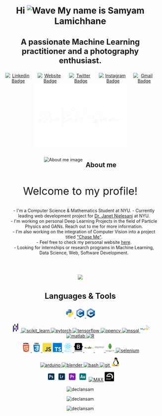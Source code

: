 
<!-- Header -->
<br> <br>
<h1 align="center">Hi <img src="https://user-images.githubusercontent.com/18350557/176309783-0785949b-9127-417c-8b55-ab5a4333674e.gif" alt="Wave"> My name is Samyam Lamichhane</h1>
<h3 align="center" style = "font-size: 25px;">A passionate Machine Learning practitioner and a photography enthusiast.</h3>


<!-- Socials -->
<body>
<div class="center" style = "display: flex; justify-content: center;" align = "center">
  <div class="badge-container" style = "margin: 0 10px;">
    <a href="https://www.linkedin.com/in/samyam-lamichhane/" target="_blank">
      <img src="https://img.shields.io/badge/-Samyam-blue?style=flat&logo=Linkedin&logoColor=white" alt="Linkedin Badge">
    </a>
  </div>

  <div class="badge-container" style = "margin: 0 10px;">
    <a href="https://samyamlamichhane.com.np" target="_blank">
      <img src="https://img.shields.io/badge/-samyamlamichhane.com.np-47CCCC?style=flat&logo=Google-Chrome&logoColor=white" alt="Website Badge">
    </a>
  </div>

  <div class="badge-container" style = "margin: 0 10px;">
    <a href="https://twitter.com/sam_declan" target="_blank">
      <img src="https://img.shields.io/badge/-@__sam_declan-1ca0f1?style=flat&labelColor=1ca0f1&logo=twitter&logoColor=white" alt="Twitter Badge">
    </a>
  </div>

  <div class="badge-container" style = "margin: 0 10px;">
    <a href="https://instagram.com/declan.sam" target="_blank">
      <img src="https://img.shields.io/badge/-@__declan.sam-purple?style=flat&logo=instagram&logoColor=white" alt="Instagram Badge">
    </a>
  </div>

  <div class="badge-container" style = "margin: 0 10px;">
    <a href="mailto:slamichhane@nyu.edu">
      <img src="https://img.shields.io/badge/-samyam-c14438?style=flat&logo=Gmail&logoColor=white" alt="Gmail Badge">
    </a>
  </div>
</div>



<!-- Image -->
<div align = "center">
  <img src="./assets/samyam_logo.png" alt="Samyam's Image" width = "300">
</div>



<!-- About Me -->
<br>
<div class="center" style = "display: flex; justify-content: center;" align = "center">
  <div class="image-container" style = "display: inline-block; vertical-align: middle;">
    <picture>
      <img src="https://media.giphy.com/media/qgQUggAC3Pfv687qPC/giphy.gif" width="80px" alt="About me image" style = "margin-top: 10px">
    </picture>
  </div>
  <h2 style = "margin-left: 10px; margin-top:23px">About me</h2>
</div>
<!-- <img src="https://github.com/0xAbdulKhalid/0xAbdulKhalid/raw/main/assets/mdImages/about_me.gif" width="50px" alt="About me image"> -->


<div class="badge-container welcome-text" style = "margin: 0 10px; font-size: 34px;">
  <p align="center">Welcome to my profile!</p>
</div>

<div class = "aboutme" style = "text-align: center; list-style: none;">
  <ul>
    - I'm a Computer Science & Mathematics Student at NYU.  
    - Currently leading web development project for <a href="https://janetnjelesani.com/" target="_blank">Dr. Janet Njelesani</a> at NYU. <br>
    - I'm working on personal Deep Learning Projects in the field of Particle Physics and GANs. Reach out to me for more information. <br>
    - I'm also working on the integration of Computer Vision into a project titled <a href="https://github.com/declansam/ChaseMe-Game" target="_blank">"Chase Me"</a>. <br>
    - Feel free to check my personal website <a href="https://samyamlamichhane.com.np" target="_blank">here</a>. <br>
    - Looking for internships or research programs in Machine Learning, Data Science, Web, Software Development. <br>
  </ul>
</div>

<br> <br>
 <div align="center"><img src="https://user-images.githubusercontent.com/73097560/115834477-dbab4500-a447-11eb-908a-139a6edaec5c.gif"></div>
<h3 align="center" style = "font-size: 25px;"> Languages & Tools</h3>


<!-- Tools -->
<div class = "badge-container" align = "center"  style = "margin: 0 10px;">
<p align="left"> 
</p>
<a href="https://www.python.org" target="_blank" rel="noreferrer"> <img src="https://raw.githubusercontent.com/devicons/devicon/master/icons/python/python-original.svg" alt="python" width="30" height="30"/> </a> 
<a href="https://www.cprogramming.com/" target="_blank" rel="noreferrer"> <img src="https://raw.githubusercontent.com/devicons/devicon/master/icons/c/c-original.svg" alt="c" width="30" height="30"/> </a> 
<a href="https://www.w3schools.com/cpp/" target="_blank" rel="noreferrer"> <img src="https://raw.githubusercontent.com/devicons/devicon/master/icons/cplusplus/cplusplus-original.svg" alt="cplusplus" width="30" eight="30"/></a> 


<a href="https://pandas.pydata.org/" target="_blank" rel="noreferrer"> <img src="https://raw.githubusercontent.com/devicons/devicon/2ae2a900d2f041da66e950e4d48052658d850630/icons/pandas/pandas-original.svg" alt="pandas" width="30" height="30"/> </a> 
<a href="https://scikit-learn.org/" target="_blank" rel="noreferrer"> <img src="https://upload.wikimedia.org/wikipedia/commons/0/05/Scikit_learn_logo_small.svg" alt="scikit_learn" width="30" height="30"/> </a> 
<a href="https://pytorch.org/" target="_blank" rel="noreferrer"> <img src="https://www.vectorlogo.zone/logos/pytorch/pytorch-icon.svg" alt="pytorch" width="30" height="30"/> </a> 
<a href="https://www.tensorflow.org" target="_blank" rel="noreferrer"> <img src="https://www.vectorlogo.zone/logos/tensorflow/tensorflow-icon.svg" alt="tensorflow" width="30" height="30"/> </a> 
<a href="https://opencv.org/" target="_blank" rel="noreferrer"> <img src="https://www.vectorlogo.zone/logos/opencv/opencv-icon.svg" alt="opencv" width="30" height="30"/> </a> 
<a href="https://www.microsoft.com/en-us/sql-server" target="_blank" rel="noreferrer"> <img src="https://www.svgrepo.com/show/303229/microsoft-sql-server-logo.svg" alt="mssql" width="30" height="30"/> </a> 
<a href="https://www.mysql.com/" target="_blank" rel="noreferrer"> <img src="https://raw.githubusercontent.com/devicons/devicon/master/icons/mysql/mysql-original-wordmark.svg" alt="mysql" width="30" height="30"/> </a>
<a href="https://www.mathworks.com/" target="_blank" rel="noreferrer"> <img src="https://upload.wikimedia.org/wikipedia/commons/2/21/Matlab_Logo.png" alt="matlab" width="30" height="30"/> </a> 
<a href="https://www.r-project.org/" target="_blank" rel="noreferrer"> <img src="https://www.r-project.org/logo/Rlogo.png" alt="R" width="30" height="30"/> </a>


<a href="https://www.w3.org/html/" target="_blank" rel="noreferrer"> <img src="https://raw.githubusercontent.com/devicons/devicon/master/icons/html5/html5-original-wordmark.svg" alt="html5" width="30" height="30"/> </a> 
<a href="https://www.w3schools.com/css/" target="_blank" rel="noreferrer"> <img src="https://raw.githubusercontent.com/devicons/devicon/master/icons/css3/css3-original-wordmark.svg" alt="css3" width="30" height="30"/> </a> 
<a href="https://developer.mozilla.org/en-US/docs/Web/JavaScript" target="_blank" rel="noreferrer"> <img src="https://raw.githubusercontent.com/devicons/devicon/master/icons/javascript/javascript-original.svg" alt="javascript" width="30" height="30"></a> 
<a href="https://www.typescriptlang.org/" target="_blank" rel="noreferrer"> <img src="https://raw.githubusercontent.com/devicons/devicon/master/icons/typescript/typescript-original.svg" alt="typescript" width="30" height="30"/> </a> 
<a href="https://reactjs.org/" target="_blank" rel="noreferrer"> <img src="https://raw.githubusercontent.com/devicons/devicon/master/icons/react/react-original-wordmark.svg" alt="react" width="30" height="30"/> </a> 
<a href="https://getbootstrap.com" target="_blank" rel="noreferrer"> <img src="https://raw.githubusercontent.com/devicons/devicon/master/icons/bootstrap/bootstrap-plain-wordmark.svg" alt="bootstrap" width="30" height="30"/> </a> 
<a href="https://nodejs.org" target="_blank" rel="noreferrer"> <img src="https://raw.githubusercontent.com/devicons/devicon/master/icons/nodejs/nodejs-original-wordmark.svg" alt="nodejs" width="30" height="30"/> </a> 
<a href="https://expressjs.com" target="_blank" rel="noreferrer"> <img src="https://raw.githubusercontent.com/devicons/devicon/master/icons/express/express-original-wordmark.svg" alt="express" width="30" height="30"/> </a> 
<a href="https://www.mongodb.com/" target="_blank" rel="noreferrer"> <img src="https://raw.githubusercontent.com/devicons/devicon/master/icons/mongodb/mongodb-original-wordmark.svg" alt="mongodb" width="30" height="30"/> </a> 
<a href="https://www.selenium.dev" target="_blank" rel="noreferrer"> <img src="https://raw.githubusercontent.com/detain/svg-logos/780f25886640cef088af994181646db2f6b1a3f8/svg/selenium-logo.svg" alt="selenium" width="30" height="30"/> </a> 

<a href="https://www.arduino.cc/" target="_blank" rel="noreferrer"> <img src="https://cdn.worldvectorlogo.com/logos/arduino-1.svg" alt="arduino" width="30" height="30"/> </a> 
<a href="https://www.blender.org/" target="_blank" rel="noreferrer"> <img src="https://download.blender.org/branding/community/blender_community_badge_white.svg" alt="blender" width="30" height="30"/> </a> 
<a href="https://www.gnu.org/software/bash/" target="_blank" rel="noreferrer"> <img src="https://www.vectorlogo.zone/logos/gnu_bash/gnu_bash-icon.svg" alt="bash" width="30" height="30"/> </a> 
<a href="https://git-scm.com/" target="_blank" rel="noreferrer"> <img src="https://www.vectorlogo.zone/logos/git-scm/git-scm-icon.svg" alt="git" width="30" height="30"/> </a> 
<a href="https://www.linux.org/" target="_blank" rel="noreferrer"> <img src="https://raw.githubusercontent.com/devicons/devicon/master/icons/linux/linux-original.svg" alt="linux" width="30" height="30"/> </a> 


<a href="https://www.adobe.com/products/photoshop.html" target="_blank" rel="noreferrer"> <img src="./assets/photoshop.png" alt="Photoshop" width="30" height="30"/></a>
<a href="https://www.adobe.com/products/lightroom-classic.html" target="_blank" rel="noreferrer"> <img src="./assets/lightroom.png" alt="Lightroom" width="30" height="30"/></a>
<a href="https://www.adobe.com/products/premiere.html" target="_blank" rel="noreferrer"> <img src="./assets/premiere_pro.png" alt="Premiere Pro" width="30" height="30"/></a>
<a href="https://www.adobe.com/products/audition.html" target="_blank" rel="noreferrer"> <img src="./assets/audition.png" alt="Audition" width="30" height="30"/></a>
<a href="https://cycling74.com/products/max" target="_blank" rel="noreferrer"> <img src="https://assets.cdn.cycling74.com/web/logos/C74-dark.svg" alt="MAX" width="30" height="30"/></a>
<a href="https://www.ableton.com/live/" target="_blank" rel="noreferrer"> <img src="./assets/ableton-live.png" alt="Ableton Live" width="30" height="30"/></a>

</div>



<!-- Stats -->
<div style="text-align: center;" align = "center">
  <p><img src="https://github-readme-stats.vercel.app/api/top-langs?username=declansam&show_icons=true&locale=en&layout=compact" alt="declansam" /></p>
  <p><img src="https://github-readme-streak-stats.herokuapp.com/?user=declansam&" alt="declansam" /></p>
  <p><img src="https://sjb-github-readme-stats.vercel.app/api?username=declansam&show_icons=true&count_private=true" alt="declansam" /></p>
</div>
<!-- <img src="https://i.gifer.com/7gRx.gif" width="480px" alt="About me image"> -->

